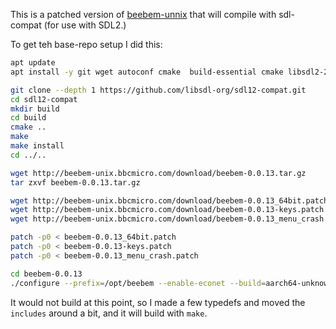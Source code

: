 This is a patched version of [beebem-unnix](http://beebem-unix.bbcmicro.com/) that will compile with sdl-compat (for use with SDL2.)

To get teh base-repo setup I did this:

```sh
apt update
apt install -y git wget autoconf cmake  build-essential cmake libsdl2-2.0-0 libsdl2-dev libgl-dev libgtk2.0-dev

git clone --depth 1 https://github.com/libsdl-org/sdl12-compat.git
cd sdl12-compat
mkdir build
cd build
cmake ..
make
make install
cd ../..

wget http://beebem-unix.bbcmicro.com/download/beebem-0.0.13.tar.gz
tar zxvf beebem-0.0.13.tar.gz

wget http://beebem-unix.bbcmicro.com/download/beebem-0.0.13_64bit.patch
wget http://beebem-unix.bbcmicro.com/download/beebem-0.0.13-keys.patch
wget http://beebem-unix.bbcmicro.com/download/beebem-0.0.13_menu_crash.patch

patch -p0 < beebem-0.0.13_64bit.patch
patch -p0 < beebem-0.0.13-keys.patch
patch -p0 < beebem-0.0.13_menu_crash.patch

cd beebem-0.0.13
./configure --prefix=/opt/beebem --enable-econet --build=aarch64-unknown-linux-gnu
```

It would not build at this point, so I made a few typedefs and moved the `includes` around a bit, and it will build with `make`.